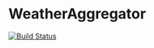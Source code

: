 # WeatherAggregator

[![Build Status](https://travis-ci.org/jasphall/WeatherAggregator.svg?branch=master)](https://travis-ci.org/jasphall/WeatherAggregator)
